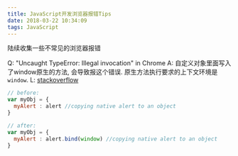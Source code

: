 ```yaml
---
title: JavaScript开发浏览器报错Tips
date: 2018-03-22 10:34:09
tags: JavaScript
---
```


陆续收集一些不常见的浏览器报错

Q: "Uncaught TypeError: Illegal invocation" in Chrome
A: 自定义对象里面写入了window原生的方法, 会导致报这个错误. 原生方法执行要求的上下文环境是`window`.
L: [stackoverflow](https://stackoverflow.com/questions/9677985/uncaught-typeerror-illegal-invocation-in-chrome)

```js
// before:
var myObj = {
  myAlert : alert //copying native alert to an object
}

// after:
var myObj = {
  myAlert : alert.bind(window) //copying native alert to an object
}

```

<br/>